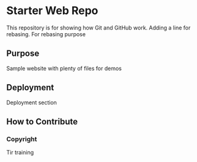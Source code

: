 # Starter Web Repo

This repository is for showing how Git and GitHub work.
Adding a line for rebasing. For rebasing purpose

## Purpose

Sample website with plenty of files for demos

## Deployment 

Deployment section

## How to Contribute

### Copyright
Tir training